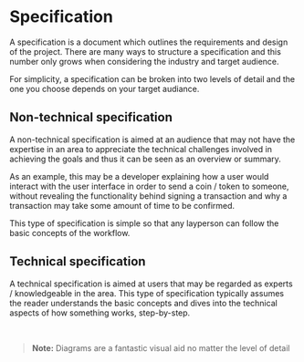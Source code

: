 # Specification

A specification is a document which outlines the requirements and design of the project. There are many ways to structure a specification and this number only grows when considering the industry and target audience.

For simplicity, a specification can be broken into two levels of detail and the one you choose depends on your target audiance.

## Non-technical specification

A non-technical specification is aimed at an audience that may not have the expertise in an area to appreciate the technical challenges involved in achieving the goals and thus it can be seen as an overview or summary.

As an example, this may be a developer explaining how a user would interact with the user interface in order to send a coin / token to someone, without revealing the functionality behind signing a transaction and why a transaction may take some amount of time to be confirmed.

This type of specification is simple so that any layperson can follow the basic concepts of the workflow.

## Technical specification

A technical specification is aimed at users that may be regarded as experts / knowledgeable in the area. This type of specification typically assumes the reader understands the basic concepts and dives into the technical aspects of how something works, step-by-step.

<br> 

> **Note:** Diagrams are a fantastic visual aid no matter the level of detail